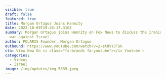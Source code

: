```yaml
---
visible: true
draft: false
featured: true
title: Morgan Ortagus Joins Hannity
date: 2023-10-09T19:28:17.316Z
summary: Morgan Ortagus joins Hannity on Fox News to discuss the Iranian-backed
  war against Israel.
author: POLARIS Founder, Morgan Ortagus
outbound: https://www.youtube.com/watch?v=2-et8VYJTsk
cta: View Now On <i class="fa-brands fa-youtube"></i> Youtube →
categories:
  - Videos
  - Israel
image: /img/updates/img_5839.jpeg
---
```

